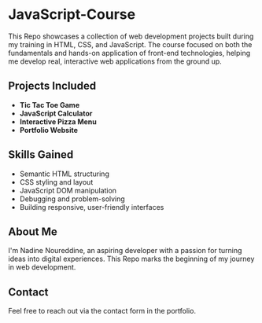 # JavaScript-Course

This Repo showcases a collection of web development projects built during my training in HTML, CSS, and JavaScript. The course focused on both the fundamentals and hands-on application of front-end technologies, helping me develop real, interactive web applications from the ground up.

## Projects Included

- **Tic Tac Toe Game**  
- **JavaScript Calculator**  
- **Interactive Pizza Menu**  
- **Portfolio Website**

## Skills Gained

- Semantic HTML structuring  
- CSS styling and layout  
- JavaScript DOM manipulation  
- Debugging and problem-solving  
- Building responsive, user-friendly interfaces  

## About Me

I'm Nadine Noureddine, an aspiring developer with a passion for turning ideas into digital experiences. This Repo marks the beginning of my journey in web development.

## Contact

Feel free to reach out via the contact form in the portfolio.
